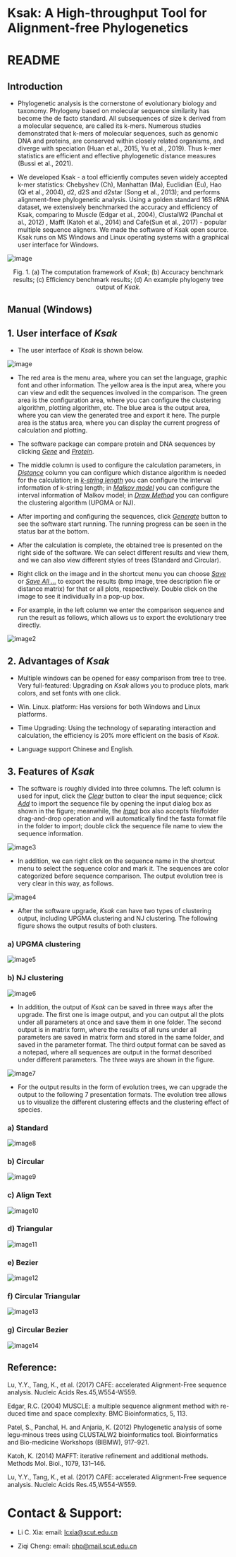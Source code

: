 # Ksak: A High-throughput Tool for Alignment-free Phylogenetics

# README

## Introduction

- Phylogenetic analysis is the cornerstone of evolutionary biology and taxonomy. Phylogeny based on molecular sequence similarity has become the de facto standard. All subsequences of size k derived from a molecular sequence, are called its k-mers. Numerous studies demonstrated that k-mers of molecular sequences, such as genomic DNA and proteins, are conserved within closely related organisms, and diverge with speciation (Huan et al., 2015, Yu et al., 2019). Thus k-mer statistics are efficient and effective phylogenetic distance measures (Bussi et al., 2021).

- We developed Ksak - a tool efficiently computes seven widely accepted k-mer statistics: Chebyshev (Ch), Manhattan (Ma), Euclidian (Eu), Hao (Qi et al., 2004), d2, d2S and d2star (Song et al., 2013); and performs alignment-free phylogenetic analysis. Using a golden standard 16S rRNA dataset, we extensively benchmarked the accuracy and efficiency of Ksak, comparing to Muscle (Edgar et al., 2004), ClustalW2 (Panchal et al., 2012) , Mafft (Katoh et al., 2014) and Cafe(Sun et al., 2017) - popular multiple sequence aligners. We made the software of Ksak open source. Ksak runs on MS Windows and Linux operating systems with a graphical user interface for Windows.

![image](images/0.png)

<center>Fig. 1. (a) The computation framework of <i>Ksak</i>; (b) Accuracy benchmark results; (c) Efficiency benchmark results; (d) An example phylogeny tree output of <i>Ksak</i>.</center>

## Manual (Windows)

## <b> 1. User interface of <i>Ksak</i> </b>

- The user interface of <i>Ksak</i> is shown below.

![image](images/image1.png)

- The red area is the menu area, where you can set the language, graphic font and other information. The yellow area is the input area, where you can view and edit the sequences involved in the comparison. The green area is the configuration area, where you can configure the clustering algorithm, plotting algorithm, etc. The blue area is the output area, where you can view the generated tree and export it here. The purple area is the status area, where you can display the current progress of calculation and plotting.

- The software package can compare protein and DNA sequences by clicking <i><u>Gene</u></i> and <i><u>Protein</u></i>.

- The middle column is used to configure the calculation parameters, in <i><u>Distance</u></i> column you can configure which distance algorithm is needed for the calculation; in <i><u>k-string length</u></i> you can configure the interval information of k-string length; in <i><u>Malkov model</u></i> you can configure the interval information of Malkov model; in <i><u>Draw Method</u></i> you can configure the clustering algorithm (UPGMA or NJ).

- After importing and configuring the sequences, click <i><u>Generate</u></i> button to see the software start running. The running progress can be seen in the status bar at the bottom.

- After the calculation is complete, the obtained tree is presented on the right side of the software. We can select different results and view them, and we can also view different styles of trees (Standard and Circular).

- Right click on the image and in the shortcut menu you can choose <i><u>Save</u></i> or <i><u>Save All ...</u></i> to export the results (bmp image, tree description file or distance matrix) for that or all plots, respectively. Double click on the image to see it individually in a pop-up box.

- For example, in the left column we enter the comparison sequence and run the result as follows, which allows us to export the evolutionary tree directly.

![image2](images/image2.png)

## <b> 2. Advantages of <i>Ksak</i></b>

- Multiple windows can be opened for easy comparison from tree to tree.
Very full-featured: Upgrading on <i>Ksak</i> allows you to produce plots, mark colors, and set fonts with one click.

- Win. Linux. platform: Has versions for both Windows and Linux platforms.

- Time Upgrading: Using the technology of separating interaction and calculation, the efficiency is 20% more efficient on the basis of <i>Ksak</i>.

- Language support Chinese and English.

## <b> 3. Features of <i>Ksak</i></b>

- The software is roughly divided into three columns. The left column is used for input, click the <i><u>Clear</u></i> button to clear the input sequence; click <i><u>Add</u></i> to import the sequence file by opening the input dialog box as shown in the figure; meanwhile, the <i><u>Input</u></i> box also accepts file/folder drag-and-drop operation and will automatically find the fasta format file in the folder to import; double click the sequence file name to view the sequence information.

![image3](images/image3.png)

- In addition, we can right click on the sequence name in the shortcut menu to select the sequence color and mark it. The sequences are color categorized before sequence comparison. The output evolution tree is very clear in this way, as follows.

![image4](images/image4.png)

- After the software upgrade, <i>Ksak</i> can have two types of clustering output, including UPGMA clustering and NJ clustering. The following figure shows the output results of both clusters.

### a) UPGMA clustering

![image5](images/image5.png)

### b) NJ clustering

![image6](images/image6.png)

- In addition, the output of <i>Ksak</i> can be saved in three ways after the upgrade. The first one is image output, and you can output all the plots under all parameters at once and save them in one folder. The second output is in matrix form, where the results of all runs under all parameters are saved in matrix form and stored in the same folder, and saved in the parameter format. The third output format can be saved as a notepad, where all sequences are output in the format described under different parameters. The three ways are shown in the figure.

![image7](images/image7.png)

- For the output results in the form of evolution trees, we can upgrade the output to the following 7 presentation formats. The evolution tree allows us to visualize the different clustering effects and the clustering effect of species.

### a) Standard

![image8](images/1.png)

### b) Circular

![image9](images/2.png)

### c) Align Text

![image10](images/3.png)

### d) Triangular

![image11](images/4.png)

### e) Bezier

![image12](images/5.png)

### f) Circular Triangular

![image13](images/6.png)

### g) Circular Bezier

![image14](images/7.png)

## <b>Reference:</b>

Lu, Y.Y., Tang, K., et al. (2017) CAFE: accelerated Alignment-Free sequence analysis. Nucleic Acids Res.45,W554-W559.

Edgar, R.C. (2004) MUSCLE: a multiple sequence alignment method with re-duced time and space complexity. BMC Bioinformatics, 5, 113.

Patel, S., Panchal, H. and Anjaria, K. (2012) Phylogenetic analysis of some legu-minous trees using CLUSTALW2 bioinformatics tool. Bioinformatics and Bio-medicine Workshops (BIBMW), 917–921.

Katoh, K. (2014) MAFFT: iterative refinement and additional methods. Methods Mol. Biol., 1079, 131–146.

Lu, Y.Y., Tang, K., et al. (2017) CAFE: accelerated Alignment-Free sequence analysis. Nucleic Acids Res.45,W554-W559.



# <b>Contact & Support:</b>

- Li C. Xia: email: lcxia@scut.edu.cn

- Ziqi Cheng: email: php@mail.scut.edu.cn

